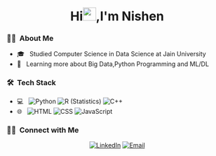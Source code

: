 <h1 align="center">Hi<img src="https://raw.githubusercontent.com/MartinHeinz/MartinHeinz/master/wave.gif" width="30px">,I'm Nishen</h1>
<h3>👨‍💻 &nbsp;About Me </h3>

- 🎓 &nbsp; Studied Computer Science in Data Science at Jain University
- 🧠 &nbsp; Learning more about Big Data,Python Programming and ML/DL

<h3> 🛠 &nbsp;Tech Stack</h3>

- 💻 &nbsp;
  ![Python](https://img.shields.io/badge/-Python-333333?style=flat&logo=python)
  ![R (Statistics)](https://img.shields.io/badge/-R-333333?style=flat&logo=R&logoColor=276DC3)
  ![C++](https://img.shields.io/badge/-C++-333333?style=flat&logo=cplusplus&logoColor=276DC3)
- 🌐 &nbsp;
  ![HTML](https://img.shields.io/badge/-HTML-333333?style=flat&logo=HTML5)
  ![CSS](https://img.shields.io/badge/-CSS-333333?style=flat&logo=CSS3&logoColor=1572B6)
  ![JavaScript](https://img.shields.io/badge/-JavaScript-333333?style=flat&logo=javascript)
  
 

<h3> 🤝🏻 &nbsp;Connect with Me </h3>

<p align="center">
<a href="https://www.linkedin.com/in/nishen-ganegoda-611309206?lipi=urn%3Ali%3Apage%3Ad_flagship3_profile_view_base_contact_details%3BBKH8xH%2BmTAuo4a7dDPtr5Q%3D%3D"><img alt="LinkedIn" src="https://img.shields.io/badge/LinkedIn-Nishen%20Ganegoda%20-blue?style=flat-square&logo=linkedin"></a>
<a href="mailto:nishenganegoda2000@gmail.com"><img alt="Email" src="https://img.shields.io/badge/Email-nishenganegoda2000@gmail.com-blue?style=flat-square&logo=gmail"></a>
</p>

